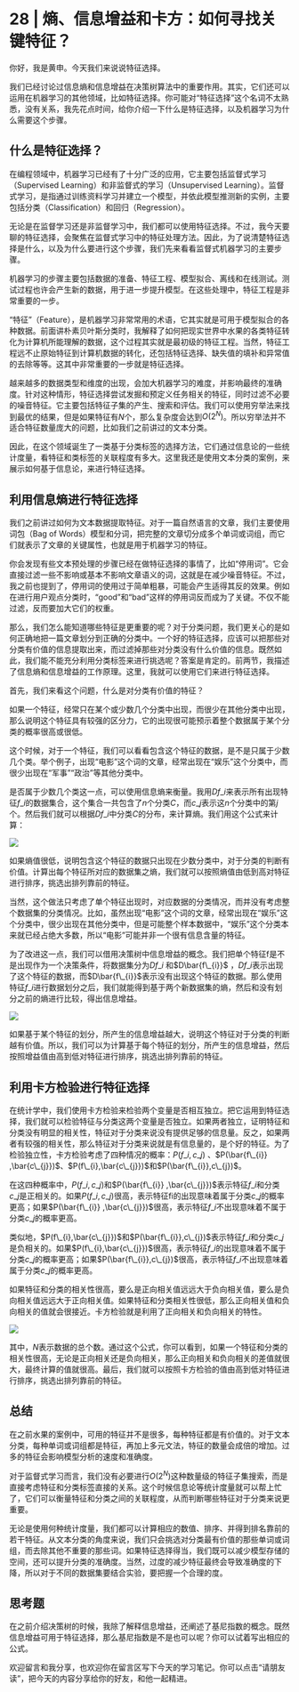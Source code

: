 # 28 \| 熵、信息增益和卡方：如何寻找关键特征？

你好，我是黄申。今天我们来说说特征选择。

我们已经讨论过信息熵和信息增益在决策树算法中的重要作用。其实，它们还可以运用在机器学习的其他领域，比如特征选择。你可能对“特征选择”这个名词不太熟悉，没有关系，我先花点时间，给你介绍一下什么是特征选择，以及机器学习为什么需要这个步骤。

## 什么是特征选择？

在编程领域中，机器学习已经有了十分广泛的应用，它主要包括监督式学习（Supervised Learning）和非监督式的学习（Unsupervised Learning）。监督式学习，是指通过训练资料学习并建立一个模型，并依此模型推测新的实例，主要包括分类（Classification）和回归（Regression）。

无论是在监督学习还是非监督学习中，我们都可以使用特征选择。不过，我今天要聊的特征选择，会聚焦在监督式学习中的特征处理方法。因此，为了说清楚特征选择是什么，以及为什么要进行这个步骤，我们先来看看监督式机器学习的主要步骤。

机器学习的步骤主要包括数据的准备、特征工程、模型拟合、离线和在线测试。测试过程也许会产生新的数据，用于进一步提升模型。在这些处理中，特征工程是非常重要的一步。

“特征”（Feature），是机器学习非常常用的术语，它其实就是可用于模型拟合的各种数据。前面讲朴素贝叶斯分类时，我解释了如何把现实世界中水果的各类特征转化为计算机所能理解的数据，这个过程其实就是最初级的特征工程。当然，特征工程远不止原始特征到计算机数据的转化，还包括特征选择、缺失值的填补和异常值的去除等等。这其中非常重要的一步就是特征选择。

<!-- [[[read_end]]] -->

越来越多的数据类型和维度的出现，会加大机器学习的难度，并影响最终的准确度。针对这种情形，特征选择尝试发掘和预定义任务相关的特征，同时过滤不必要的噪音特征。它主要包括特征子集的产生、搜索和评估。我们可以使用穷举法来找到最优的结果，但是如果特征有$N$个，那么复杂度会达到$O(2^{N})$。所以穷举法并不适合特征数量庞大的问题，比如我们之前讲过的文本分类。

因此，在这个领域诞生了一类基于分类标签的选择方法，它们通过信息论的一些统计度量，看特征和类标签的关联程度有多大。这里我还是使用文本分类的案例，来展示如何基于信息论，来进行特征选择。

## 利用信息熵进行特征选择

我们之前讲过如何为文本数据提取特征。对于一篇自然语言的文章，我们主要使用词包（Bag of Words）模型和分词，把完整的文章切分成多个单词或词组，而它们就表示了文章的关键属性，也就是用于机器学习的特征。

你会发现有些文本预处理的步骤已经在做特征选择的事情了，比如“停用词”。它会直接过滤一些不影响或基本不影响文章语义的词，这就是在减少噪音特征。不过，我之前也提到了，停用词的使用过于简单粗暴，可能会产生适得其反的效果。例如在进行用户观点分类时，“good”和“bad”这样的停用词反而成为了关键。不仅不能过滤，反而要加大它们的权重。

那么，我们怎么能知道哪些特征是更重要的呢？对于分类问题，我们更关心的是如何正确地把一篇文章划分到正确的分类中。一个好的特征选择，应该可以把那些对分类有价值的信息提取出来，而过滤掉那些对分类没有什么价值的信息。既然如此，我们能不能充分利用分类标签来进行挑选呢？答案是肯定的。前两节，我描述了信息熵和信息增益的工作原理。这里，我就可以使用它们来进行特征选择。

首先，我们来看这个问题，什么是对分类有价值的特征？

如果一个特征，经常只在某个或少数几个分类中出现，而很少在其他分类中出现，那么说明这个特征具有较强的区分力，它的出现很可能预示着整个数据属于某个分类的概率很高或很低。

这个时候，对于一个特征，我们可以看看包含这个特征的数据，是不是只属于少数几个类。举个例子，出现“电影”这个词的文章，经常出现在“娱乐”这个分类中，而很少出现在“军事”“政治”等其他分类中。

是否属于少数几个类这一点，可以使用信息熵来衡量。我用$Df\_{i}$来表示所有出现特征$f\_{i}$的数据集合，这个集合一共包含了$n$个分类$C$，而$c\_{j}$表示这$n$个分类中的第$j$个。然后我们就可以根据$Df\_{i}$中分类$C$的分布，来计算熵。我们用这个公式来计算：

![](<https://static001.geekbang.org/resource/image/4f/6e/4f316dd9824e5522a71a8de54102796e.png>)

如果熵值很低，说明包含这个特征的数据只出现在少数分类中，对于分类的判断有价值。计算出每个特征所对应的数据集之熵，我们就可以按照熵值由低到高对特征进行排序，挑选出排列靠前的特征。

当然，这个做法只考虑了单个特征出现时，对应数据的分类情况，而并没有考虑整个数据集的分类情况。比如，虽然出现“电影”这个词的文章，经常出现在“娱乐”这个分类中，很少出现在其他分类中，但是可能整个样本数据中，“娱乐”这个分类本来就已经占绝大多数，所以“电影”可能并非一个很有信息含量的特征。

为了改进这一点，我们可以借用决策树中信息增益的概念。我们把单个特征f是不是出现作为一个决策条件，将数据集分为$Df\_{i}$ 和$D\bar{f\_{i}}$ ，$Df\_{i}$表示出现了这个特征的数据，而$D\bar{f\_{i}}$表示没有出现这个特征的数据。那么使用特征$f\_{i}$进行数据划分之后，我们就能得到基于两个新数据集的熵，然后和没有划分之前的熵进行比较，得出信息增益。

![](<https://static001.geekbang.org/resource/image/a6/34/a6a9e6ce3eab1fa755488f8c82c1ac34.png>)

如果基于某个特征的划分，所产生的信息增益越大，说明这个特征对于分类的判断越有价值。所以，我们可以为计算基于每个特征的划分，所产生的信息增益，然后按照增益值由高到低对特征进行排序，挑选出排列靠前的特征。

## 利用卡方检验进行特征选择

在统计学中，我们使用卡方检验来检验两个变量是否相互独立。把它运用到特征选择，我们就可以检验特征与分类这两个变量是否独立。如果两者独立，证明特征和分类没有明显的相关性，特征对于分类来说没有提供足够的信息量。反之，如果两者有较强的相关性，那么特征对于分类来说就是有信息量的，是个好的特征。为了检验独立性，卡方检验考虑了四种情况的概率：$P(f\_{i},c\_{j})$ 、$P(\bar{f\_{i}} ,\bar{c\_{j}})$、$P(f\_{i},\bar{c\_{j}})$和$P(\bar{f\_{i}},c\_{j})$。

在这四种概率中，$P(f\_{i},c\_{j})$和$P(\bar{f\_{i}} ,\bar{c\_{j}})$表示特征$f\_{i}$和分类$c\_{j}$是正相关的。如果$P(f\_{i},c\_{j})$很高，表示特征fi的出现意味着属于分类$c\_{j}$的概率更高；如果$P(\bar{f\_{i}} ,\bar{c\_{j}})$很高，表示特征$f\_{i}$不出现意味着不属于分类$c\_{j}$的概率更高。

类似地，$P(f\_{i},\bar{c\_{j}})$和$P(\bar{f\_{i}},c\_{j})$表示特征$f\_{i}$和分类$c\_{j}$是负相关的。如果$P(f\_{i},\bar{c\_{j}})$很高，表示特征$f\_{i}$的出现意味着不属于分类$c\_{j}$的概率更高；如果$P(\bar{f\_{i}},c\_{j})$很高，表示特征$f\_{i}$不出现意味着属于分类$c\_{j}$的概率更高。

如果特征和分类的相关性很高，要么是正向相关值远远大于负向相关值，要么是负向相关值远远大于正向相关值。如果特征和分类相关性很低，那么正向相关值和负向相关的值就会很接近。卡方检验就是利用了正向相关和负向相关的特性。

![](<https://static001.geekbang.org/resource/image/9e/3d/9ec2338131ede3bd92b5abdc798ad33d.png>)

其中，$N$表示数据的总个数。通过这个公式，你可以看到，如果一个特征和分类的相关性很高，无论是正向相关还是负向相关，那么正向相关和负向相关的差值就很大，最终计算的值就很高。最后，我们就可以按照卡方检验的值由高到低对特征进行排序，挑选出排列靠前的特征。

## 总结

在之前水果的案例中，可用的特征并不是很多，每种特征都是有价值的。对于文本分类，每种单词或词组都是特征，再加上多元文法，特征的数量会成倍的增加。过多的特征会影响模型分析的速度和准确度。

对于监督式学习而言，我们没有必要进行$O(2^{N})$这种数量级的特征子集搜索，而是直接考虑特征和分类标签直接的关系。这个时候信息论等统计度量就可以帮上忙了，它们可以衡量特征和分类之间的关联程度，从而判断哪些特征对于分类来说更重要。

无论是使用何种统计度量，我们都可以计算相应的数值、排序、并得到排名靠前的若干特征。从文本分类的角度来说，我们只会挑选对分类最有价值的那些单词或词组，而去除其他不重要的那些词。如果特征选择得当，我们既可以减少模型存储的空间，还可以提升分类的准确度。当然，过度的减少特征最终会导致准确度的下降，所以对于不同的数据集要结合实验，要把握一个合理的度。

## 思考题

在之前介绍决策树的时候，我除了解释信息增益，还阐述了基尼指数的概念。既然信息增益可用于特征选择，那么基尼指数是不是也可以呢？你可以试着写出相应的公式。

<span class="orange">欢迎留言和我分享，也欢迎你在留言区写下今天的学习笔记。你可以点击“请朋友读”，把今天的内容分享给你的好友，和他一起精进。</span>



